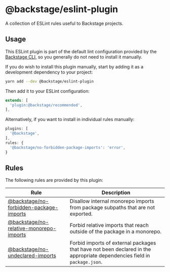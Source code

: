 # @backstage/eslint-plugin

A collection of ESLint rules useful to Backstage projects.

## Usage

This ESLint plugin is part of the default lint configuration provided by the [Backstage CLI](https://www.npmjs.com/package/@backstage/cli), so you generally do not need to install it manually.

If you do wish to install this plugin manually, start by adding it as a development dependency to your project:

```sh
yarn add --dev @backstage/eslint-plugin
```

Then add it to your ESLint configuration:

```js
extends: [
  'plugin:@backstage/recommended',
],
```

Alternatively, if you want to install in individual rules manually:

```js
plugins: [
  '@backstage',
],
rules: {
  '@backstage/no-forbidden-package-imports': 'error',
}
```

## Rules

The following rules are provided by this plugin:

| Rule                                                                                    | Description                                                                                                              |
| --------------------------------------------------------------------------------------- | ------------------------------------------------------------------------------------------------------------------------ |
| [@backstage/no-forbidden-package-imports](./docs/rules/no-forbidden-package-imports.md) | Disallow internal monorepo imports from package subpaths that are not exported.                                          |
| [@backstage/no-relative-monorepo-imports](./docs/rules/no-relative-monorepo-imports.md) | Forbid relative imports that reach outside of the package in a monorepo.                                                 |
| [@backstage/no-undeclared-imports](./docs/rules/no-undeclared-imports.md)               | Forbid imports of external packages that have not been declared in the appropriate dependencies field in `package.json`. |
